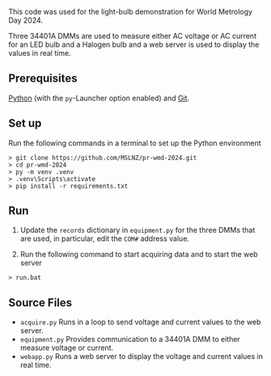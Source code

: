 This code was used for the light-bulb demonstration for World Metrology Day 2024.

Three 34401A DMMs are used to measure either AC voltage or AC current for an LED bulb
and a Halogen bulb and a web server is used to display the values in real time.

Prerequisites
-------------
[Python](https://www.python.org/downloads/) (with the `py`-Launcher option enabled) and [Git](https://git-scm.com/downloads).

Set up
------
Run the following commands in a terminal to set up the Python environment

```console
> git clone https://github.com/MSLNZ/pr-wmd-2024.git
> cd pr-wmd-2024
> py -m venv .venv
> .venv\Scripts\activate
> pip install -r requirements.txt
```

Run
---
1. Update the `records` dictionary in `equipment.py` for the three DMMs that are used, 
in particular, edit the `COM#` address value.

2. Run the following command to start acquiring data and to start the web server

```console
> run.bat
```

Source Files
------------
* `acquire.py` Runs in a loop to send voltage and current values to the web server.
* `equipment.py` Provides communication to a 34401A DMM to either measure voltage or current.
* `webapp.py` Runs a web server to display the voltage and current values in real time.
